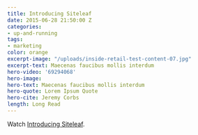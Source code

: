 ```yaml
---
title: Introducing Siteleaf
date: 2015-06-28 21:50:00 Z
categories:
- up-and-running
tags:
- marketing
color: orange
excerpt-image: "/uploads/inside-retail-test-content-07.jpg"
excerpt-text: Maecenas faucibus mollis interdum
hero-video: '69294068'
hero-image:
hero-text: Maecenas faucibus mollis interdum
hero-quote: Lorem Ipsum Quote
hero-cite: Jeremy Corbs
length: Long Read
---
```


Watch <a href="http://vimeo.com/69301083">Introducing Siteleaf</a>.
